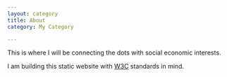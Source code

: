 ```yaml
---
layout: category
title: About 
category: My Category

---
```


This is where I will be connecting the dots with social economic interests. 

I am building this static website with [W3C](http://w3.org/standards/) standards in mind.

